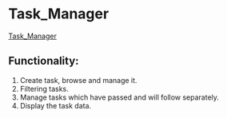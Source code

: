 # Task_Manager

[Task_Manager](https://notification-manager-patrykkuniczak.vercel.app)

## Functionality:

1. Create task, browse and manage it.
2. Filtering tasks.
3. Manage tasks which have passed and will follow separately.
4. Display the task data.
